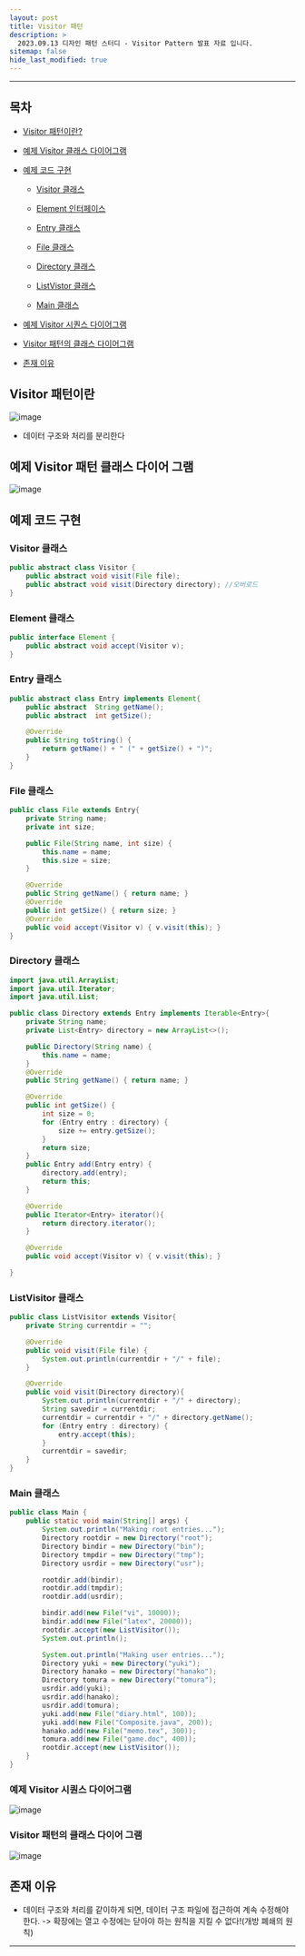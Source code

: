 ```yaml
---
layout: post
title: Visitor 패턴
description: >
  2023.09.13 디자인 패턴 스터디 - Visitor Pattern 발표 자료 입니다.
sitemap: false
hide_last_modified: true
---
```


---

## 목차

- [Visitor 패턴이란?](#Visitor-패턴이란?)
- [예제 Visitor 클래스 다이어그램](#예제-Visitor-클래스-다이어그램)
- [예제 코드 구현](#예제-코드-구현)
    - [Visitor 클래스](#Visitor-클래스)

    - [Element 인터페이스](#Element-인터페이스)

    - [Entry 클래스](#Entry-클래스)

    - [File 클래스](#File-클래스)

    - [Directory 클래스](#Directory-클래스)

    - [ListVistor 클래스](#ListVistor-클래스)

    - [Main 클래스](#main-클래스)

- [예제 Visitor 시퀀스 다이어그램](#예제-Visitor-시퀀스-다이어그램)
- [Visitor 패턴의 클래스 다이어그램](#Visitor-패턴의-클래스-다이어그램)
- [존재 이유](#존재-이유)


## Visitor 패턴이란

![image](https://github.com/inh2613/inh2613.github.io/assets/62206617/ad10adbd-cb5b-4ef2-9edf-6ed5d0196c80)
- 데이터 구조와 처리를 분리한다

## 예제 Visitor 패턴 클래스 다이어 그램
![image](https://github.com/inh2613/inh2613.github.io/assets/62206617/28d153c5-7c86-4a26-b78a-e0c453a97794)

## 예제 코드 구현

### Visitor 클래스
```java
public abstract class Visitor {
	public abstract void visit(File file);
	public abstract void visit(Directory directory); //오버로드
}

```
### Element 클래스
```java
public interface Element {
	public abstract void accept(Visitor v);
}

```
### Entry 클래스
```java
public abstract class Entry implements Element{
	public abstract  String getName();
	public abstract  int getSize();

	@Override
	public String toString() {
		return getName() + " (" + getSize() + ")";
	}
}

```
### File 클래스
```java
public class File extends Entry{
	private String name;
	private int size;

	public File(String name, int size) {
		this.name = name;
		this.size = size;
	}

	@Override
	public String getName() { return name; }
	@Override
	public int getSize() { return size; }
	@Override
	public void accept(Visitor v) { v.visit(this); }
}

```
### Directory 클래스
```java
import java.util.ArrayList;
import java.util.Iterator;
import java.util.List;

public class Directory extends Entry implements Iterable<Entry>{
	private String name;
	private List<Entry> directory = new ArrayList<>();

	public Directory(String name) {
		this.name = name;
	}
	@Override
	public String getName() { return name; }

	@Override
	public int getSize() {
		int size = 0;
		for (Entry entry : directory) {
			size += entry.getSize();
		}
		return size;
	}
	public Entry add(Entry entry) {
		directory.add(entry);
		return this;
	}

	@Override
	public Iterator<Entry> iterator(){
		return directory.iterator();
	}

	@Override
	public void accept(Visitor v) { v.visit(this); }

}

```
### ListVisitor 클래스
```java
public class ListVisitor extends Visitor{
	private String currentdir = "";

	@Override
	public void visit(File file) {
		System.out.println(currentdir + "/" + file);
	}

	@Override
	public void visit(Directory directory){
		System.out.println(currentdir + "/" + directory);
		String savedir = currentdir;
		currentdir = currentdir + "/" + directory.getName();
		for (Entry entry : directory) {
			entry.accept(this);
		}
		currentdir = savedir;
	}
}

```
### Main 클래스
```java
public class Main {
	public static void main(String[] args) {
		System.out.println("Making root entries...");
		Directory rootdir = new Directory("root");
		Directory bindir = new Directory("bin");
		Directory tmpdir = new Directory("tmp");
		Directory usrdir = new Directory("usr");

		rootdir.add(bindir);
		rootdir.add(tmpdir);
		rootdir.add(usrdir);

		bindir.add(new File("vi", 10000));
		bindir.add(new File("latex", 20000));
		rootdir.accept(new ListVisitor());
		System.out.println();

		System.out.println("Making user entries...");
		Directory yuki = new Directory("yuki");
		Directory hanako = new Directory("hanako");
		Directory tomura = new Directory("tomura");
		usrdir.add(yuki);
		usrdir.add(hanako);
		usrdir.add(tomura);
		yuki.add(new File("diary.html", 100));
		yuki.add(new File("Composite.java", 200));
		hanako.add(new File("memo.tex", 300));
		tomura.add(new File("game.doc", 400));
		rootdir.accept(new ListVisitor());
	}
}
```
### 예제 Visitor 시퀀스 다이어그램
![image](https://github.com/inh2613/inh2613.github.io/assets/62206617/adcd0b1a-aaf5-4fad-86bb-7ce9f804340d)

### Visitor 패턴의 클래스 다이어 그램
![image](https://github.com/inh2613/inh2613.github.io/assets/62206617/fa259798-232e-4403-b34a-3a9aa6bc27ac)

## 존재 이유

- 데이터 구조와 처리를 같이하게 되면, 데이터 구조 파일에 접근하여 계속 수정해야 한다. -> 확장에는 열고 수정에는 닫아야 하는 원칙을 지킬 수 없다!(개방 폐쇄의 원칙)

---